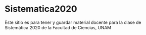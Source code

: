 # Sistematica2020
Este sitio es para tener y guardar material docente para la clase de Sistemática 2020 de la Facultad de Ciencias, UNAM
